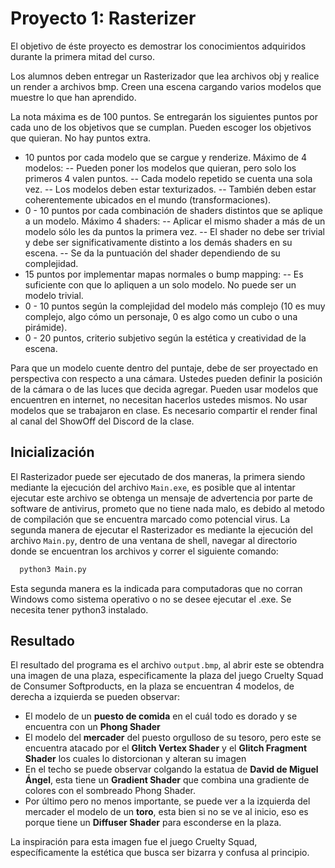 # Proyecto 1: Rasterizer
El objetivo de éste proyecto es demostrar los conocimientos adquiridos durante la primera mitad del curso.

Los alumnos deben entregar un Rasterizador que lea archivos obj y realice un render a archivos bmp. Creen una escena cargando varios modelos que muestre lo que han aprendido.

La nota máxima es de 100 puntos. Se entregarán los siguientes puntos por cada uno de los objetivos que se cumplan. Pueden escoger los objetivos que quieran. No hay puntos extra.

- 10 puntos por cada modelo que se cargue y renderize. Máximo de 4 modelos:
-- Pueden poner los modelos que quieran, pero solo los primeros 4 valen puntos.
-- Cada modelo repetido se cuenta una sola vez.
-- Los modelos deben estar texturizados.
-- También deben estar coherentemente ubicados en el mundo (transformaciones).
- 0 - 10 puntos por cada combinación de shaders distintos que se aplique a un modelo. Máximo 4 shaders:
-- Aplicar el mismo shader a más de un modelo sólo les da puntos la primera vez.
-- El shader no debe ser trivial y debe ser significativamente distinto a los demás shaders en su escena.
-- Se da la puntuación del shader dependiendo de su complejidad.
- 15 puntos por implementar mapas normales o bump mapping:
-- Es suficiente con que lo apliquen a un solo modelo. No puede ser un modelo trivial.
- 0 - 10 puntos según la complejidad del modelo más complejo (10 es muy complejo, algo cómo un personaje, 0 es algo como un cubo o una pirámide).
- 0 - 20 puntos, criterio subjetivo según la estética y creatividad de la escena.


Para que un modelo cuente dentro del puntaje, debe de ser proyectado en perspectiva con respecto a una cámara. Ustedes pueden definir la posición de la cámara o de las luces que decida agregar. Pueden usar modelos que encuentren en internet, no necesitan hacerlos ustedes mismos. No usar modelos que se trabajaron en clase. Es necesario compartir el render final al canal del ShowOff del Discord de la clase.

## Inicialización

 El Rasterizador puede ser ejecutado de dos maneras, la primera siendo mediante la ejecución del archivo ```Main.exe```, es posible que al intentar ejecutar este archivo se obtenga un mensaje de advertencia por parte de software de antivirus, prometo que no tiene nada malo, es debido al metodo de compilación que se encuentra marcado como potencial virus. 
La segunda manera de ejecutar el Rasterizador es mediante la ejecución del archivo ```Main.py```, dentro de una ventana de shell, navegar al directorio donde se encuentran los archivos y correr el siguiente comando:
  ```bash
    python3 Main.py
  ```  
Esta segunda manera es la indicada para computadoras que no corran Windows como sistema operativo o no se desee ejecutar el .exe. Se necesita tener python3 instalado.

## Resultado
El resultado del programa es el archivo ```output.bmp```, al abrir este se obtendra una imagen de una plaza, especificamente la plaza del juego Cruelty Squad de Consumer Softproducts, en la plaza se encuentran 4 modelos, de derecha a izquierda se pueden observar: 
- El modelo de un **puesto de comida** en el cuál todo es dorado y se encuentra con un **Phong Shader**
- El modelo del **mercader** del puesto orgulloso de su tesoro, pero este se encuentra atacado por el **Glitch Vertex Shader** y el **Glitch Fragment Shader** los cuales lo distorcionan y alteran su imagen
- En el techo se puede observar colgando la estatua de **David de Miguel Ángel**, esta tiene un **Gradient Shader** que combina una gradiente de colores con el sombreado Phong Shader.
- Por último pero no menos importante, se puede ver a la izquierda del mercader el modelo de un **toro**, esta bien si no se ve al inicio, eso es porque tiene un **Diffuser Shader** para esconderse en la plaza.

La inspiración para esta imagen fue el juego Cruelty Squad, específicamente la estética que busca ser bizarra y confusa al principio. 

